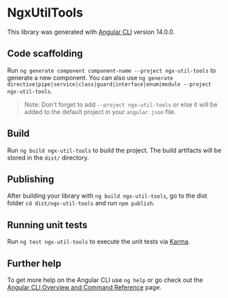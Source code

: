 # NgxUtilTools

This library was generated with [Angular CLI](https://github.com/angular/angular-cli) version 14.0.0.

## Code scaffolding

Run `ng generate component component-name --project ngx-util-tools` to generate a new component. You can also use `ng generate directive|pipe|service|class|guard|interface|enum|module --project ngx-util-tools`.
> Note: Don't forget to add `--project ngx-util-tools` or else it will be added to the default project in your `angular.json` file. 

## Build

Run `ng build ngx-util-tools` to build the project. The build artifacts will be stored in the `dist/` directory.

## Publishing

After building your library with `ng build ngx-util-tools`, go to the dist folder `cd dist/ngx-util-tools` and run `npm publish`.

## Running unit tests

Run `ng test ngx-util-tools` to execute the unit tests via [Karma](https://karma-runner.github.io).

## Further help

To get more help on the Angular CLI use `ng help` or go check out the [Angular CLI Overview and Command Reference](https://angular.io/cli) page.
